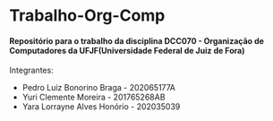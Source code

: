 # Trabalho-Org-Comp

#### Repositório para o trabalho da disciplina DCC070 - Organização de Computadores da UFJF(Universidade Federal de Juiz de Fora)

Integrantes:
- Pedro Luiz Bonorino Braga - 202065177A
- Yuri Clemente Moreira - 201765268AB
- Yara Lorrayne Alves Honório - 202035039

